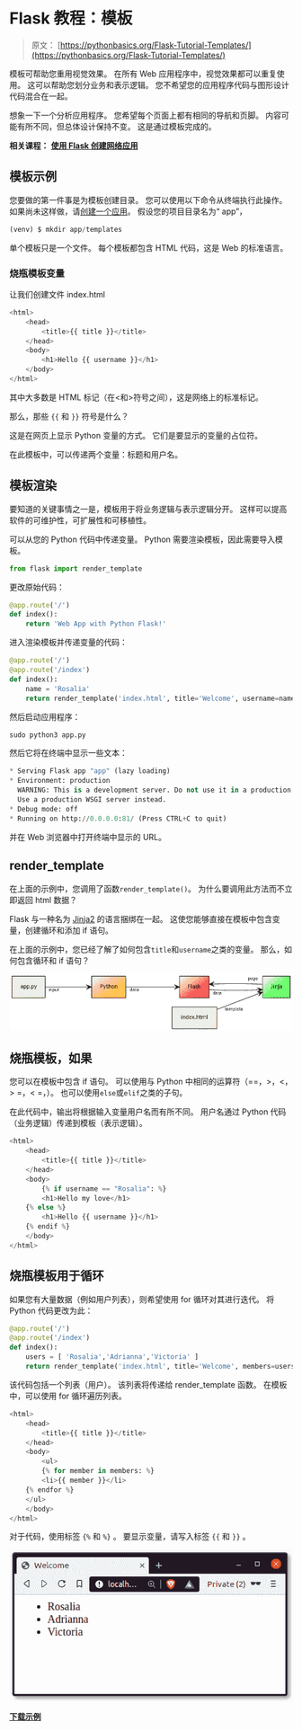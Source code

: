 # Flask 教程：模板

> 原文： [https://pythonbasics.org/Flask-Tutorial-Templates/](https://pythonbasics.org/Flask-Tutorial-Templates/)

模板可帮助您重用视觉效果。 在所有 Web 应用程序中，视觉效果都可以重复使用。 这可以帮助您划分业务和表示逻辑。 您不希望您的应用程序代码与图形设计代码混合在一起。

想象一下一个分析应用程序。 您希望每个页面上都有相同的导航和页脚。 内容可能有所不同，但总体设计保持不变。 这是通过模板完成的。

**相关课程：** **[使用 Flask 创建网络应用](https://gum.co/IMzBy)**

## 模板示例

您要做的第一件事是为模板创建目录。 您可以使用以下命令从终端执行此操作。 如果尚未这样做，请[创建一个应用](https://pythonbasics.org/Flask-Tutorial-Hello-World/)。 假设您的项目目录名为“ app”，

```py
(venv) $ mkdir app/templates

```

单个模板只是一个文件。 每个模板都包含 HTML 代码，这是 Web 的标准语言。

### 烧瓶模板变量

让我们创建文件 index.html

```py
<html>
    <head>
        <title>{{ title }}</title>
    </head>
    <body>
        <h1>Hello {{ username }}</h1>
    </body>
</html>

```

其中大多数是 HTML 标记（在&lt;和&gt;符号之间），这是网络上的标准标记。

那么，那些 `{{` 和 `}}` 符号是什么？

这是在网页上显示 Python 变量的方式。 它们是要显示的变量的占位符。

在此模板中，可以传递两个变量：标题和用户名。

## 模板渲染

要知道的关键事情之一是，模板用于将业务逻辑与表示逻辑分开。 这样可以提高软件的可维护性，可扩展性和可移植性。

可以从您的 Python 代码中传递变量。 Python 需要渲染模板，因此需要导入模板。

```py
from flask import render_template

```

更改原始代码：

```py
@app.route('/')
def index():
    return 'Web App with Python Flask!'

```

进入渲染模板并传递变量的代码：

```py
@app.route('/')
@app.route('/index')
def index():
    name = 'Rosalia'
    return render_template('index.html', title='Welcome', username=name)

```

然后启动应用程序：

```py
sudo python3 app.py

```

然后它将在终端中显示一些文本：

```py
* Serving Flask app "app" (lazy loading)
* Environment: production
  WARNING: This is a development server. Do not use it in a production deployment.
  Use a production WSGI server instead.
* Debug mode: off
* Running on http://0.0.0.0:81/ (Press CTRL+C to quit)

```

并在 Web 浏览器中打开终端中显示的 URL。

## render_template

在上面的示例中，您调用了函数`render_template()`。 为什么要调用此方法而不立即返回 html 数据？

Flask 与一种名为 [Jinja2](https://palletsprojects.com/p/jinja/) 的语言捆绑在一起。 这使您能够直接在模板中包含变量，创建循环和添加 if 语句。

在上面的示例中，您已经了解了如何包含`title`和`username`之类的变量。 那么，如何包含循环和 if 语句？

![jinja flask template engine](img/a578844d3e2d5e4b4320841a5cc9c5be.jpg)

## 烧瓶模板，如果

您可以在模板中包含 if 语句。 可以使用与 Python 中相同的运算符（==，&gt;，&lt;，&gt; =，&lt; =，）。 也可以使用`else`或`elif`之类的子句。

在此代码中，输出将根据输入变量用户名而有所不同。 用户名通过 Python 代码（业务逻辑）传递到模板（表示逻辑）。

```py
<html>
    <head>
        <title>{{ title }}</title>
    </head>
    <body>
        {% if username == "Rosalia": %}
        <h1>Hello my love</h1>
	{% else %}
        <h1>Hello {{ username }}</h1>
	{% endif %}
    </body>
</html>

```

## 烧瓶模板用于循环

如果您有大量数据（例如用户列表），则希望使用 for 循环对其进行迭代。 将 Python 代码更改为此：

```py
@app.route('/')
@app.route('/index')
def index():
    users = [ 'Rosalia','Adrianna','Victoria' ]
    return render_template('index.html', title='Welcome', members=users)

```

该代码包括一个列表（用户）。 该列表将传递给 render_template 函数。 在模板中，可以使用 for 循环遍历列表。

```py
<html>
    <head>
        <title>{{ title }}</title>
    </head>
    <body>
        <ul>
        {% for member in members: %}
        <li>{{ member }}</li>
	{% endfor %}
	</ul>
    </body>
</html>

```

对于代码，使用标签 `{%` 和 `%}` 。
要显示变量，请写入标签 `{{` 和 `}}` 。

![for loop in jinja2](img/4060d9fd58b873f1de971a59295495b1.jpg)

**[下载示例](https://gum.co/IMzBy)**